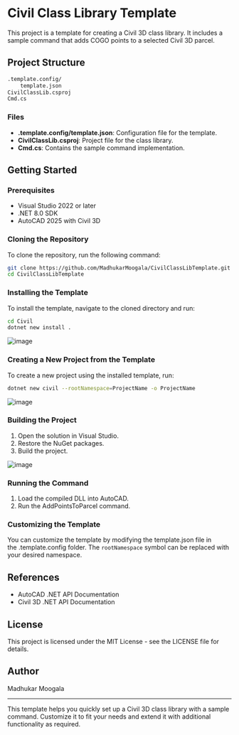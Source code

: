 # Civil Class Library Template

This project is a template for creating a Civil 3D class library. It includes a sample command that adds COGO points to a selected Civil 3D parcel.

## Project Structure

```bash
.template.config/
    template.json
CivilClassLib.csproj
Cmd.cs
```



### Files

- **.template.config/template.json**: Configuration file for the template.
- **CivilClassLib.csproj**: Project file for the class library.
- **Cmd.cs**: Contains the sample command implementation.

## Getting Started

### Prerequisites

- Visual Studio 2022 or later
- .NET 8.0 SDK
- AutoCAD 2025 with Civil 3D

### Cloning the Repository

To clone the repository, run the following command:

```bash
git clone https://github.com/MadhukarMoogala/CivilClassLibTemplate.git
cd CivilClassLibTemplate

```

### Installing the Template

To install the template, navigate to the cloned directory and run:

```bash
cd Civil
dotnet new install .
```

![image](https://github.com/user-attachments/assets/1db22bcb-1d01-48bd-b7df-588105a2e49b)


### Creating a New Project from the Template

To create a new project using the installed template, run:

```bash
dotnet new civil --rootNamespace=ProjectName -o ProjectName
```
![image](https://github.com/user-attachments/assets/138331f6-c1e4-4cc7-ba73-27c75abd5ebc)


### Building the Project

1. Open the solution in Visual Studio.
2. Restore the NuGet packages.
3. Build the project.
   
![image](https://github.com/user-attachments/assets/9edce182-e656-4f30-aa48-bb2de5f9cfe7)


### Running the Command

1. Load the compiled DLL into AutoCAD.
2. Run the AddPointsToParcel command.

### Customizing the Template

You can customize the template by modifying the template.json file in the .template.config folder. The `rootNamespace` symbol can be replaced with your desired namespace.

## References

- AutoCAD .NET API Documentation
- Civil 3D .NET API Documentation

## License

This project is licensed under the MIT License - see the LICENSE file for details.

## Author

Madhukar Moogala

---

This template helps you quickly set up a Civil 3D class library with a sample command. Customize it to fit your needs and extend it with additional functionality as required.
